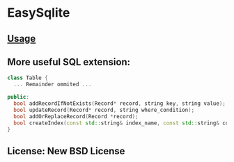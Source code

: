 # EasySqlite

## [Usage](https://code.google.com/archive/p/easysqlite/)

## More useful SQL extension:

```Cpp
class Table {
  ... Remainder ommited ...

public:
  bool addRecordIfNotExists(Record* record, string key, string value);
  bool updateRecord(Record* record, string where_condition);
  bool addOrReplaceRecord(Record *record);
  bool createIndex(const std::string& index_name, const std::string& column_name);
}
```

## License: New BSD License

